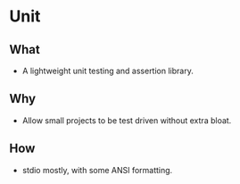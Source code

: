 # Unit

## What
* A lightweight unit testing and assertion library.

## Why
* Allow small projects to be test driven without extra bloat.

## How 
* stdio mostly, with some ANSI formatting.

